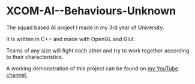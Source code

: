 XCOM-AI--Behaviours-Unknown
===========================

The squad based AI project I made in my 3rd year of University.

It is written in C++ and made with OpenGL and Glut.

Teams of any size will fight each other and try to work together according to their characteristics.

A working demonstration of this project can be found on <a href="https://www.youtube.com/channel/UClhVVyGdYrnf33kWZZhJ6XQ"> my YouTube channel.</a>
